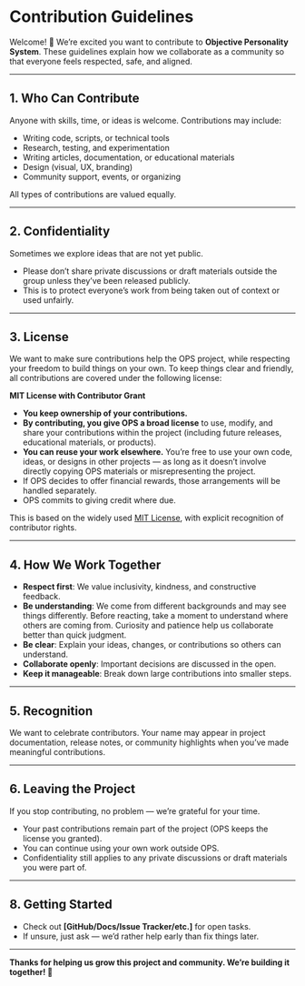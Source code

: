 # Contribution Guidelines

Welcome! 🎉
We’re excited you want to contribute to **Objective Personality System**. These guidelines explain how we collaborate as a community so that everyone feels respected, safe, and aligned.

---

## 1. Who Can Contribute

Anyone with skills, time, or ideas is welcome. Contributions may include:

* Writing code, scripts, or technical tools
* Research, testing, and experimentation
* Writing articles, documentation, or educational materials
* Design (visual, UX, branding)
* Community support, events, or organizing

All types of contributions are valued equally.

---

## 2. Confidentiality

Sometimes we explore ideas that are not yet public.

* Please don’t share private discussions or draft materials outside the group unless they’ve been released publicly.
* This is to protect everyone’s work from being taken out of context or used unfairly.

---

## 3. License

We want to make sure contributions help the OPS project, while respecting your freedom to build things on your own.
To keep things clear and friendly, all contributions are covered under the following license:

**MIT License with Contributor Grant**

* **You keep ownership of your contributions.**
* **By contributing, you give OPS a broad license** to use, modify, and share your contributions within the project (including future releases, educational materials, or products).
* **You can reuse your work elsewhere.** You’re free to use your own code, ideas, or designs in other projects — as long as it doesn’t involve directly copying OPS materials or misrepresenting the project.
* If OPS decides to offer financial rewards, those arrangements will be handled separately.
* OPS commits to giving credit where due.

This is based on the widely used [MIT License](https://opensource.org/licenses/MIT), with explicit recognition of contributor rights.

---

## 4. How We Work Together

* **Respect first**: We value inclusivity, kindness, and constructive feedback.
* **Be understanding**: We come from different backgrounds and may see things differently. Before reacting, take a moment to understand where others are coming from. Curiosity and patience help us collaborate better than quick judgment.
* **Be clear**: Explain your ideas, changes, or contributions so others can understand.
* **Collaborate openly**: Important decisions are discussed in the open.
* **Keep it manageable**: Break down large contributions into smaller steps.

---

## 5. Recognition

We want to celebrate contributors. Your name may appear in project documentation, release notes, or community highlights when you’ve made meaningful contributions.

---

## 6. Leaving the Project

If you stop contributing, no problem — we’re grateful for your time.

* Your past contributions remain part of the project (OPS keeps the license you granted).
* You can continue using your own work outside OPS.
* Confidentiality still applies to any private discussions or draft materials you were part of.

---

## 8. Getting Started

* Check out **\[GitHub/Docs/Issue Tracker/etc.]** for open tasks.
* If unsure, just ask — we’d rather help early than fix things later.

---

**Thanks for helping us grow this project and community. We’re building it together! 🚀**
